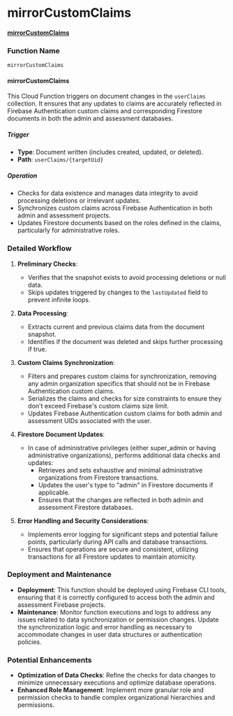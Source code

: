 # mirrorCustomClaims

#### [mirrorCustomClaims](https://github.com/yeatmanlab/roar-firebase-functions/blob/3b169713da20eecc55fb6365f555f984706799c7/gse-roar-admin/functions/src/index.ts#L928)

### Function Name
`mirrorCustomClaims`

#### **mirrorCustomClaims**
This Cloud Function triggers on document changes in the `userClaims` collection. It ensures that any updates to claims are accurately reflected in Firebase Authentication custom claims and corresponding Firestore documents in both the admin and assessment databases.

##### Trigger
- **Type**: Document written (includes created, updated, or deleted).
- **Path**: `userClaims/{targetUid}`

##### Operation
- Checks for data existence and manages data integrity to avoid processing deletions or irrelevant updates.
- Synchronizes custom claims across Firebase Authentication in both admin and assessment projects.
- Updates Firestore documents based on the roles defined in the claims, particularly for administrative roles.

### Detailed Workflow

1. **Preliminary Checks**:
   - Verifies that the snapshot exists to avoid processing deletions or null data.
   - Skips updates triggered by changes to the `lastUpdated` field to prevent infinite loops.

2. **Data Processing**:
   - Extracts current and previous claims data from the document snapshot.
   - Identifies if the document was deleted and skips further processing if true.

3. **Custom Claims Synchronization**:
   - Filters and prepares custom claims for synchronization, removing any admin organization specifics that should not be in Firebase Authentication custom claims.
   - Serializes the claims and checks for size constraints to ensure they don't exceed Firebase's custom claims size limit.
   - Updates Firebase Authentication custom claims for both admin and assessment UIDs associated with the user.

4. **Firestore Document Updates**:
   - In case of administrative privileges (either super_admin or having administrative organizations), performs additional data checks and updates:
     - Retrieves and sets exhaustive and minimal administrative organizations from Firestore transactions.
     - Updates the user's type to "admin" in Firestore documents if applicable.
     - Ensures that the changes are reflected in both admin and assessment Firestore databases.

5. **Error Handling and Security Considerations**:
   - Implements error logging for significant steps and potential failure points, particularly during API calls and database transactions.
   - Ensures that operations are secure and consistent, utilizing transactions for all Firestore updates to maintain atomicity.

### Deployment and Maintenance

- **Deployment**: This function should be deployed using Firebase CLI tools, ensuring that it is correctly configured to access both the admin and assessment Firebase projects.
- **Maintenance**: Monitor function executions and logs to address any issues related to data synchronization or permission changes. Update the synchronization logic and error handling as necessary to accommodate changes in user data structures or authentication policies.

### Potential Enhancements

- **Optimization of Data Checks**: Refine the checks for data changes to minimize unnecessary executions and optimize database operations.
- **Enhanced Role Management**: Implement more granular role and permission checks to handle complex organizational hierarchies and permissions.
